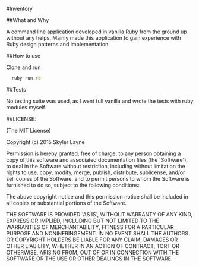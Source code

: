 #Inventory

##What and Why

A command line application developed in vanilla Ruby from the ground up without any helps. Mainly made this application to gain experience with Ruby design patterns and implementation. 

##How to use

Clone and run
```Ruby
  ruby run.rb
```

##Tests

No testing suite was used, as I went full vanilla and wrote the tests with ruby modules myself.

##LICENSE:

(The MIT License)

Copyright (c) 2015 Skyler Layne

Permission is hereby granted, free of charge, to any person obtaining a copy of this software and associated documentation files (the 'Software'), to deal in the Software without restriction, including without limitation the rights to use, copy, modify, merge, publish, distribute, sublicense, and/or sell copies of the Software, and to permit persons to whom the Software is furnished to do so, subject to the following conditions:

The above copyright notice and this permission notice shall be included in all copies or substantial portions of the Software.

THE SOFTWARE IS PROVIDED 'AS IS', WITHOUT WARRANTY OF ANY KIND, EXPRESS OR IMPLIED, INCLUDING BUT NOT LIMITED TO THE WARRANTIES OF MERCHANTABILITY, FITNESS FOR A PARTICULAR PURPOSE AND NONINFRINGEMENT. IN NO EVENT SHALL THE AUTHORS OR COPYRIGHT HOLDERS BE LIABLE FOR ANY CLAIM, DAMAGES OR OTHER LIABILITY, WHETHER IN AN ACTION OF CONTRACT, TORT OR OTHERWISE, ARISING FROM, OUT OF OR IN CONNECTION WITH THE SOFTWARE OR THE USE OR OTHER DEALINGS IN THE SOFTWARE.
